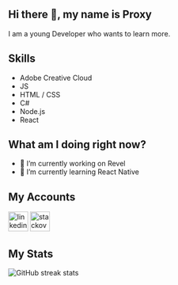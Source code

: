 ## Hi there 👋, my name is Proxy 
I am a young Developer who wants to learn more.    
## Skills  
- Adobe Creative Cloud
- JS  
- HTML / CSS
- C# 
- Node.js
- React  

## What am I doing right now? 
- 🔭 I’m currently working on Revel
- 🌱 I’m currently learning React Native

## My Accounts  
[<img src='https://cdn.jsdelivr.net/npm/simple-icons@3.0.1/icons/linkedin.svg' alt='linkedin' height='40'>](https://www.linkedin.com/in/paul-prenn-295b061a2/)    [<img src='https://cdn.jsdelivr.net/npm/simple-icons@3.0.1/icons/stackoverflow.svg' alt='stackoverflow' height='40'>](https://stackoverflow.com/users/14100464)  

## My Stats  


![GitHub streak stats](https://github-readme-streak-stats.herokuapp.com/?user=Proxy004)  

